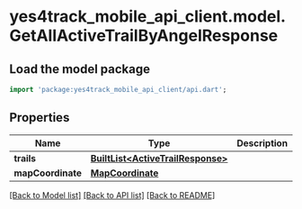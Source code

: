 # yes4track_mobile_api_client.model.GetAllActiveTrailByAngelResponse

## Load the model package
```dart
import 'package:yes4track_mobile_api_client/api.dart';
```

## Properties
Name | Type | Description | Notes
------------ | ------------- | ------------- | -------------
**trails** | [**BuiltList&lt;ActiveTrailResponse&gt;**](ActiveTrailResponse.md) |  | [optional] 
**mapCoordinate** | [**MapCoordinate**](MapCoordinate.md) |  | [optional] 

[[Back to Model list]](../README.md#documentation-for-models) [[Back to API list]](../README.md#documentation-for-api-endpoints) [[Back to README]](../README.md)



